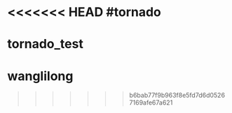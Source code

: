 <<<<<<< HEAD
#tornado
=======
# tornado_test
# wanglilong
>>>>>>> b6bab77f9b963f8e5fd7d6d05267169afe67a621
